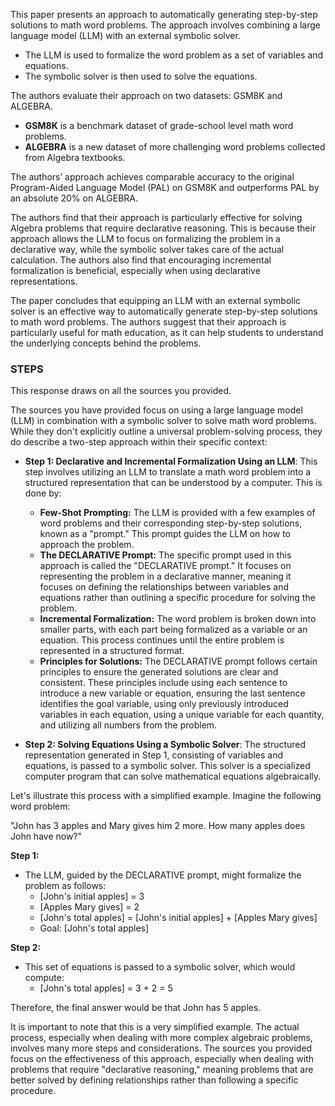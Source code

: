 This paper presents an approach to automatically generating step-by-step solutions to math word problems. The approach involves combining a large language model (LLM) with an external symbolic solver.

- The LLM is used to formalize the word problem as a set of variables and equations.
- The symbolic solver is then used to solve the equations.

The authors evaluate their approach on two datasets: GSM8K and ALGEBRA.

- **GSM8K** is a benchmark dataset of grade-school level math word problems.
- **ALGEBRA** is a new dataset of more challenging word problems collected from Algebra textbooks.

The authors’ approach achieves comparable accuracy to the original Program-Aided Language Model (PAL) on GSM8K and outperforms PAL by an absolute 20% on ALGEBRA.

The authors find that their approach is particularly effective for solving Algebra problems that require declarative reasoning. This is because their approach allows the LLM to focus on formalizing the problem in a declarative way, while the symbolic solver takes care of the actual calculation. The authors also find that encouraging incremental formalization is beneficial, especially when using declarative representations.

The paper concludes that equipping an LLM with an external symbolic solver is an effective way to automatically generate step-by-step solutions to math word problems. The authors suggest that their approach is particularly useful for math education, as it can help students to understand the underlying concepts behind the problems.

### STEPS

This response draws on all the sources you provided.

The sources you have provided focus on using a large language model (LLM) in combination with a symbolic solver to solve math word problems. While they don't explicitly outline a universal problem-solving process, they do describe a two-step approach within their specific context:

- **Step 1: Declarative and Incremental Formalization Using an LLM**: This step involves utilizing an LLM to translate a math word problem into a structured representation that can be understood by a computer. This is done by:
    
    - **Few-Shot Prompting:** The LLM is provided with a few examples of word problems and their corresponding step-by-step solutions, known as a "prompt." This prompt guides the LLM on how to approach the problem.
    - **The DECLARATIVE Prompt:** The specific prompt used in this approach is called the "DECLARATIVE prompt." It focuses on representing the problem in a declarative manner, meaning it focuses on defining the relationships between variables and equations rather than outlining a specific procedure for solving the problem.
    - **Incremental Formalization:** The word problem is broken down into smaller parts, with each part being formalized as a variable or an equation. This process continues until the entire problem is represented in a structured format.
    - **Principles for Solutions:** The DECLARATIVE prompt follows certain principles to ensure the generated solutions are clear and consistent. These principles include using each sentence to introduce a new variable or equation, ensuring the last sentence identifies the goal variable, using only previously introduced variables in each equation, using a unique variable for each quantity, and utilizing all numbers from the problem.
- **Step 2: Solving Equations Using a Symbolic Solver**: The structured representation generated in Step 1, consisting of variables and equations, is passed to a symbolic solver. This solver is a specialized computer program that can solve mathematical equations algebraically.
    

Let's illustrate this process with a simplified example. Imagine the following word problem:

"John has 3 apples and Mary gives him 2 more. How many apples does John have now?"

**Step 1:**

- The LLM, guided by the DECLARATIVE prompt, might formalize the problem as follows:
    - [John's initial apples] = 3
    - [Apples Mary gives] = 2
    - [John's total apples] = [John's initial apples] + [Apples Mary gives]
    - Goal: [John's total apples]

**Step 2:**

- This set of equations is passed to a symbolic solver, which would compute:
    - [John's total apples] = 3 + 2 = 5

Therefore, the final answer would be that John has 5 apples.

It is important to note that this is a very simplified example. The actual process, especially when dealing with more complex algebraic problems, involves many more steps and considerations. The sources you provided focus on the effectiveness of this approach, especially when dealing with problems that require "declarative reasoning," meaning problems that are better solved by defining relationships rather than following a specific procedure.


